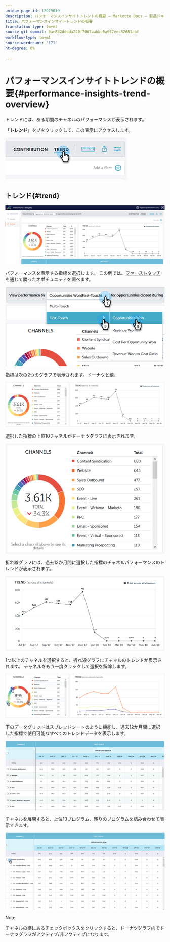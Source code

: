 ```yaml
---
unique-page-id: 12979010
description: パフォーマンスインサイトトレンドの概要 — Marketto Docs — 製品ドキュメント
title: パフォーマンスインサイトトレンドの概要
translation-type: tm+mt
source-git-commit: 6ae882dddda220f7067babbe5a057eec82601abf
workflow-type: tm+mt
source-wordcount: '171'
ht-degree: 0%

---
```



# パフォーマンスインサイトトレンドの概要{#performance-insights-trend-overview}

トレンドには、ある期間のチャネルのパフォーマンスが表示されます。

「**トレンド**」タブをクリックして、この表示にアクセスします。

![](assets/1.png)

## トレンド{#trend}

![](assets/2-1.png)

パフォーマンスを表示する指標を選択します。 この例では、[ファーストタッチ](https://docs.marketo.com/display/DOCS/Understanding+Attribution)を通じて勝ったオポチュニティを調べます。

![](assets/3-2.png)

指標は次の2つのグラフで表示されます。ドーナツと線。

![](assets/4-1.png)

選択した指標の上位10チャネルがドーナツグラフに表示されます。

![](assets/5-2.png)

折れ線グラフには、過去12か月間に選択した指標のチャネルパフォーマンスのトレンドが表示されます。

![](assets/6-1.png)

1つ以上のチャネルを選択すると、折れ線グラフにチャネルのトレンドが表示されます。 チャネルをもう一度クリックして選択を解除します。

![](assets/7.png)

下のデータグリッドはスプレッドシートのように機能し、過去12か月間に選択した指標で使用可能なすべてのトレンドデータを表示します。

![](assets/8.png)

チャネルを展開すると、上位10プログラム、残りのプログラムを組み合わせて表示できます。

![](assets/9-1.png)

>[!NOTE]
>
>チャネルの横にあるチェックボックスをクリックすると、ドーナツグラフ内でドーナツグラフがアクティブ/非アクティブになります。

